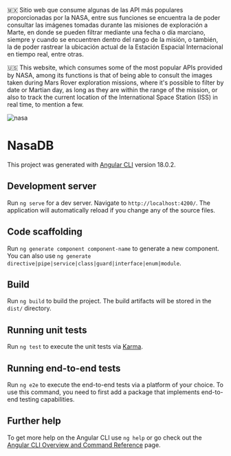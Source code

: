 🇲🇽 Sitio web que consume algunas de las API más populares proporcionadas por la NASA, entre sus funciones se encuentra la de poder consultar las imágenes tomadas durante las misiones de exploración a Marte, en donde se pueden filtrar mediante una fecha o día marciano, siempre y cuando se encuentren dentro del rango de la misión, o también, la de poder rastrear la ubicación actual de la Estación Espacial Internacional en tiempo real, entre otras.

🇺🇸 This website, which consumes some of the most popular APIs provided by NASA, among its functions is that of being able to consult the images taken during Mars Rover exploration missions, where it's possible to filter by date or Martian day, as long as they are within the range of the mission, or also to track the current location of the International Space Station (ISS) in real time, to mention a few.


![nasa](https://github.com/user-attachments/assets/5b49cf11-094c-4015-8968-bf93d03d3399)


# NasaDB

This project was generated with [Angular CLI](https://github.com/angular/angular-cli) version 18.0.2.

## Development server

Run `ng serve` for a dev server. Navigate to `http://localhost:4200/`. The application will automatically reload if you change any of the source files.

## Code scaffolding

Run `ng generate component component-name` to generate a new component. You can also use `ng generate directive|pipe|service|class|guard|interface|enum|module`.

## Build

Run `ng build` to build the project. The build artifacts will be stored in the `dist/` directory.

## Running unit tests

Run `ng test` to execute the unit tests via [Karma](https://karma-runner.github.io).

## Running end-to-end tests

Run `ng e2e` to execute the end-to-end tests via a platform of your choice. To use this command, you need to first add a package that implements end-to-end testing capabilities.

## Further help

To get more help on the Angular CLI use `ng help` or go check out the [Angular CLI Overview and Command Reference](https://angular.dev/tools/cli) page.
